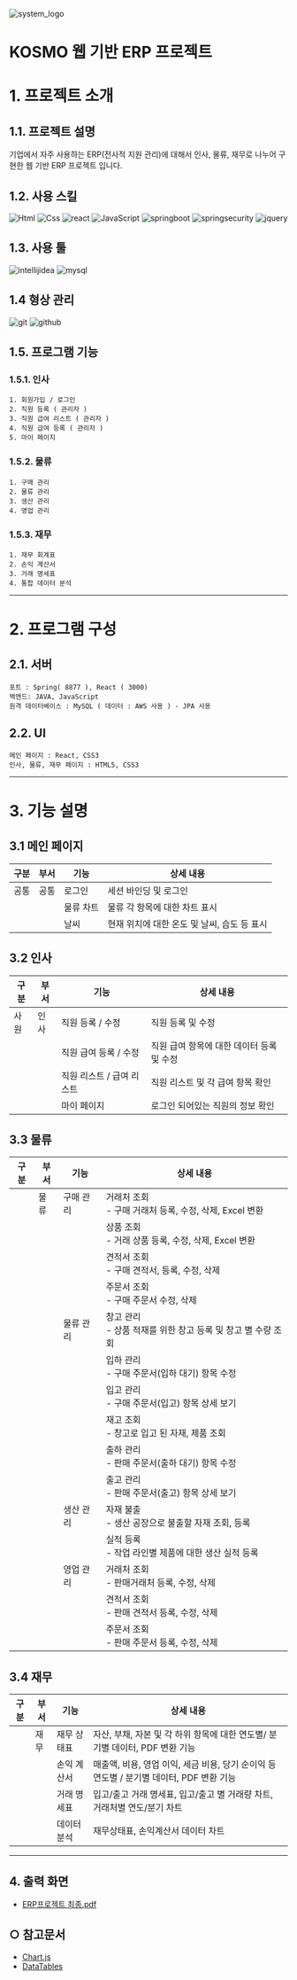 ![system_logo](https://github.com/scok/Erp-Web/assets/20298169/93d39029-cd84-4a97-839b-bf6ff18b7780)

KOSMO 웹 기반 ERP 프로젝트
======================

# 1. 프로젝트 소개
## 1.1. 프로젝트 설명
기업에서 자주 사용하는 ERP(전사적 지원 관리)에 대해서 인사, 물류, 재무로 나누어 구현한 웹 기반 ERP 프로젝트 입니다. 

## 1.2. 사용 스킬
<!-- <img alt="이미지 이름" src ="https://img.shields.io/badge/이미지 이름-색상 코드.svg?&style=for-the-badge&logo=이미지 이름&logoColor=로고 색상"/> -->
<img alt="Html" src ="https://img.shields.io/badge/HTML5-E34F26.svg?&style=for-the-badge&logo=HTML5&logoColor=white"/> <img alt="Css" src ="https://img.shields.io/badge/CSS3-1572B6.svg?&style=for-the-badge&logo=CSS3&logoColor=white"/> <img alt="react" src ="https://img.shields.io/badge/react-61DAFB.svg?&style=for-the-badge&logo=react&logoColor=black"/> <img alt="JavaScript" src ="https://img.shields.io/badge/JavaScriipt-F7DF1E.svg?&style=for-the-badge&logo=JavaScript&logoColor=black"/> <img alt="springboot" src ="https://img.shields.io/badge/springboot-6DB33F.svg?&style=for-the-badge&logo=springboot&logoColor=white"/> <img alt="springsecurity" src ="https://img.shields.io/badge/springsecurity-6DB33F.svg?&style=for-the-badge&logo=springsecurity&logoColor=white"/> <img alt="jquery" src ="https://img.shields.io/badge/jquery-0769AD.svg?&style=for-the-badge&logo=jquery&logoColor=white"/> 

## 1.3. 사용 툴
<img alt="intellijidea" src ="https://img.shields.io/badge/intellijidea-000000.svg?&style=for-the-badge&logo=intellijidea&logoColor=white"/> <img alt="mysql" src ="https://img.shields.io/badge/mysql-4479A1.svg?&style=for-the-badge&logo=mysql&logoColor=white"/>

## 1.4 형상 관리
<img alt="git" src ="https://img.shields.io/badge/git-F05032.svg?&style=for-the-badge&logo=git&logoColor=white"/> <img alt="github" src ="https://img.shields.io/badge/github-181717.svg?&style=for-the-badge&logo=github&logoColor=white"/>

## 1.5. 프로그램 기능
### 1.5.1. 인사
	1. 회원가입 / 로그인
    2. 직원 등록 ( 관리자 )
    3. 직원 급여 리스트 ( 관리자 )
    4. 직원 급여 등록 ( 관리자 )
    5. 마이 페이지

### 1.5.2. 물류
	1. 구매 관리
	2. 물류 관리
    3. 생산 관리
    4. 영업 관리

### 1.5.3. 재무
	1. 재무 회계표
    2. 손익 계산서
    3. 거래 명세표
    4. 통합 데이터 분석

****
# 2. 프로그램 구성
## 2.1. 서버

```
포트 : Spring( 8877 ), React ( 3000)
백엔드: JAVA, JavaScript
원격 데이터베이스 : MySQL ( 데이터 : AWS 사용 ) - JPA 사용
```

## 2.2. UI

```
메인 페이지 : React, CSS3
인사, 물류, 재무 페이지 : HTML5, CSS3
```
*****

# 3. 기능 설명
## 3.1 메인 페이지
| 구분  | 부서 | 기능    | 상세 내용                      |
|-----|----|-------|----------------------------|
| 공통  | 공통 | 로그인   | 세션 바인딩 및 로그인               |
|   |  | 물류 차트 | 물류 각 항목에 대한 차트 표시          |
|   |  | 날씨    | 현재 위치에 대한 온도 및 날씨, 습도 등 표시 |
## 3.2 인사
| 구분  | 부서 | 기능 | 상세 내용 |
|-----|----|-----|---|
| 사원  | 인사 | 직원 등록 / 수정 | 직원 등록 및 수정 |
| | | 직원 급여 등록 / 수정 | 직원 급여 항목에 대한 데이터 등록 및 수정 |
| | | 직원 리스트 / 급여 리스트 | 직원 리스트 및 각 급여 항목 확인 |
| | | 마이 페이지 | 로그인 되어있는 직원의 정보 확인 |
## 3.3 물류
| 구분  | 부서 | 기능 | 상세 내용 |
|-----|----|-----|---|
| | 물류 | 구매 관리 | 거래처 조회 <br/>- 구매 거래처 등록, 수정, 삭제, Excel 변환 |
| | | | 상품 조회<br/>- 거래 상품 등록, 수정, 삭제, Excel 변환 |
| | | | 견적서 조회<br/>- 구매 견적서, 등록, 수정, 삭제 |
| | |  | 주문서 조회<br/>- 구매 주문서 수정, 삭제 |
| | | 물류 관리 | 창고 관리<br/>- 상품 적재를 위한 창고 등록 및 창고 별 수량 조회 |
| | | | 입하 관리<br/>- 구매 주문서(입하 대기) 항목 수정 |
| | | | 입고 관리<br/>- 구매 주문서(입고) 항목 상세 보기 |
| | | | 재고 조회<br/>- 창고로 입고 된 자재, 제품 조회 |
| | | | 출하 관리<br/>- 판매 주문서(출하 대기) 항목 수정 |
| | | | 출고 관리<br/>- 판매 주문서(출고) 항목 상세 보기 |
| | | 생산 관리 | 자재 불출<br/>- 생산 공장으로 불출할 자재 조회, 등록 |
| | | | 실적 등록<br/>- 작업 라인별 제품에 대한 생산 실적 등록 |
| | | 영업 관리 | 거래처 조회<br/>- 판매거래처 등록, 수정, 삭제 |
| | | | 견적서 조회<br/>- 판매 견적서 등록, 수정, 삭제 |
| | | | 주문서 조회<br/>- 판매 주문서 등록, 수정, 삭제 |
## 3.4 재무
| 구분  | 부서 | 기능 | 상세 내용 |
|-----|----|-----|---|
| | 재무 | 재무 상태표 | 자산, 부채, 자본 및 각 하위 항목에 대한 연도별/ 분기별 데이터, PDF 변환 기능 |
| | | 손익 계산서 | 매출액, 비용, 영업 이익, 세금 비용, 당기 순이익 등 연도별 / 분기별 데이터, PDF 변환 기능 |
| | | 거래 명세표 | 입고/출고 거래 명세표, 입고/출고 별 거래량 차트, 거래처별 연도/분기 차트 |
| | | 데이터 분석 | 재무상태표, 손익계산서 데이터 차트 |
*****
## 4. 출력 화면
* [ERP프로젝트 최종.pdf](https://github.com/1999JM/Erp/blob/9483e2f71d5d83f5697e99609e3ba8824e3222b3/3%EC%A1%B0_%EC%B5%9C%EC%A2%85%ED%94%84%EB%A1%9C%EC%A0%9D%ED%8A%B8(%ED%8D%BC%EC%8A%A4%ED%8A%B8%ED%81%B4%EB%9E%98%EC%8A%A4).pdf)

## ○ 참고문서
* [Chart.js](https://www.chartjs.org/docs/latest/)
* [DataTables](https://datatables.net/)
